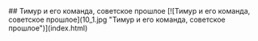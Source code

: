 <meta charset="utf-8">
<link rel='stylesheet' href='markdown.css'/>
## Тимур и его команда, советское прошлое
[![Тимур и его команда, советское прошлое](10_1.jpg "Тимур и его команда, советское прошлое")](index.html)
